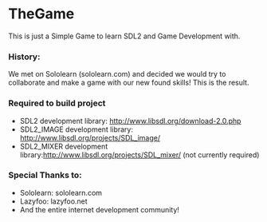 # TheGame

This is just a Simple Game to learn SDL2 and Game Development with.

### History:
We met on Sololearn (sololearn.com) and decided we would try to collaborate and make a game with our new found skills! This is the result.

### Required to build project
- SDL2 development library: http://www.libsdl.org/download-2.0.php
- SDL2_IMAGE development library: http://www.libsdl.org/projects/SDL_image/ 
- SDL2_MIXER development library:http://www.libsdl.org/projects/SDL_mixer/ (not currently required) 

### Special Thanks to:
* Sololearn: sololearn.com 
* Lazyfoo: lazyfoo.net
* And the entire internet development community!
